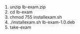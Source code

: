 1. unzip lb-exam.zip
2. cd lb-exam
3. chmod 755 installexam.sh
4. ./installexam.sh lb-exam-1.0.deb
5. take-exam
